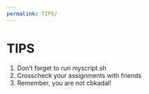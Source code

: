 ```yaml
---
permalink: TIPS/
---
```


# TIPS

1. Don’t forget to run myscript.sh
2. Crosscheck your assignments with friends
3. Remember, you are not cbkadal!
